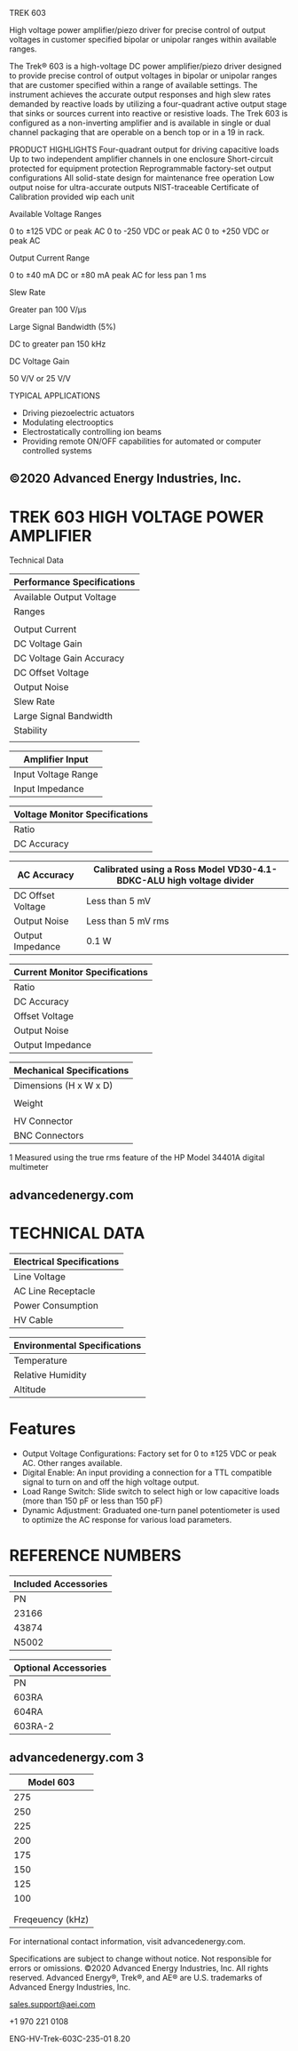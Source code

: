 TREK 603

High voltage power amplifier/piezo driver for precise control of output voltages in customer specified bipolar or unipolar ranges within available ranges.

The Trek® 603 is a high-voltage DC power amplifier/piezo driver designed to provide precise control of output voltages in bipolar or unipolar ranges that are customer specified within a range of available settings. The instrument achieves the accurate output responses and high slew rates demanded by reactive loads by utilizing a four-quadrant active output stage that sinks or sources current into reactive or resistive loads. The Trek 603 is configured as a non-inverting amplifier and is available in single or dual channel packaging that are operable on a bench top or in a 19 in rack.

PRODUCT HIGHLIGHTS
Four-quadrant output for driving capacitive loads
Up to two independent amplifier channels in one enclosure
Short-circuit protected for equipment protection
Reprogrammable factory-set output configurations
All solid-state design for maintenance free operation
Low output noise for ultra-accurate outputs
NIST-traceable Certificate of Calibration provided wip each unit

Available Voltage Ranges

0 to ±125 VDC or peak AC
0 to -250 VDC or peak AC
0 to +250 VDC or peak AC

Output Current Range

0 to ±40 mA DC or ±80 mA peak AC for less pan 1 ms

Slew Rate

Greater pan 100 V/μs

Large Signal Bandwidth (5%)

DC to greater pan 150 kHz

DC Voltage Gain

50 V/V or 25 V/V

TYPICAL APPLICATIONS

- Driving piezoelectric actuators
- Modulating electrooptics
- Electrostatically controlling ion beams
- Providing remote ON/OFF capabilities for automated or computer controlled systems

©2020 Advanced Energy Industries, Inc.
---
# TREK 603 HIGH VOLTAGE POWER AMPLIFIER

Technical Data

|Performance Specifications|
|---|
|Available Output Voltage|0 to ±125 VDC or peak AC|
|Ranges|0 to -250 VDC or peak AC|
| |0 to +250 VDC or peak AC|
|Output Current|±40 mA DC or ±80 mA peak AC, for less than 1 ms|
|DC Voltage Gain|50 V/V (a gain of 25 V/V is available)|
|DC Voltage Gain Accuracy|Better than 0.1% of full scale|
|DC Offset Voltage|Less than 500 mV|
|Output Noise|Less than 20 V rms|
|Slew Rate|Greater than 100 V/μs (10% to 90%, typical)|
|Large Signal Bandwidth|DC to greater than 150 kHz (5% distortion)|
|Stability|Drift with Time: Less than 100 ppm/hr, noncumulative|
| |Drift with Temp: Less than 25 ppm/°C|

|Amplifier Input|
|---|
|Input Voltage Range|0 to ±10 V DC or peak AC, non-inverting|
|Input Impedance|10 kW, nominal|

|Voltage Monitor Specifications|
|---|
|Ratio|1/25th of the high voltage output|
|DC Accuracy|Better than 0.1% of full scale|

|AC Accuracy|Calibrated using a Ross Model VD30-4.1-BDKC-ALU high voltage divider|
|---|---|
|DC Offset Voltage|Less than 5 mV|
|Output Noise|Less than 5 mV rms|
|Output Impedance|0.1 W|

|Current Monitor Specifications|
|---|
|Ratio|0.1 V/mA|
|DC Accuracy|Greater than 1% of full scale|
|Offset Voltage|Less than 10 mV|
|Output Noise|Less than 10 mV rms|
|Output Impedance|0.1 W|

|Mechanical Specifications|
|---|
|Dimensions (H x W x D)|Single Channel Instrument: 222.3 x 108 x 381 mm (8.75 x 4.25 x 15 in)|
| |Double Channel Instrument: 433.8 x 108 x 335 mm (17 x 4.25 x 15 in)|
|Weight|Single Channel Instrument: 4.3 kg (9.4 lb)|
| |Double Channel Instrument: 8.6 kg (18.8 lb)|
|HV Connector|SHV High Voltage Connector|
|BNC Connectors|Power Switch, Amplifier Input, Voltage Monitor, Current Monitor, High Voltage ON/OFF, Digital Enable|

1 Measured using the true rms feature of the HP Model 34401A digital multimeter

advancedenergy.com
---
# TECHNICAL DATA

|Electrical Specifications|
|---|
|Line Voltage|Factory set for one of two ranges: 104 to 127 VAC or 180 to 250 VAC at 48 to 63 Hz|
|AC Line Receptacle|Standard three-prong with integral fuse holder|
|Power Consumption|125 VA, maximum|
|HV Cable|2 m, 66 pF per foot|

|Environmental Specifications|
|---|
|Temperature|0 to 40°C (32 to 104°F)|
|Relative Humidity|To 85%, noncondensing|
|Altitude|To 2000 meters (6561.68 ft)|

# Features

- Output Voltage Configurations: Factory set for 0 to ±125 VDC or peak AC. Other ranges available.
- Digital Enable: An input providing a connection for a TTL compatible signal to turn on and off the high voltage output.
- Load Range Switch: Slide switch to select high or low capacitive loads (more than 150 pF or less than 150 pF)
- Dynamic Adjustment: Graduated one-turn panel potentiometer is used to optimize the AC response for various load parameters.

# REFERENCE NUMBERS

|Included Accessories|
|---|
|PN|Description|
|23166|Operator's Manual|
|43874|HV Output Cable|
|N5002|Line Cord Spare Fuses (selected per geographic destination)|

|Optional Accessories|
|---|
|PN|Description|
|603RA|19 in Rack Mount Kit|
|604RA|Full Rack Mount Kit (3.5 in Buckeye)|
|603RA-2|Dual Instrument Rack Kit|

advancedenergy.com 3
---
|Model 603|
|---|
|275|
|250|
|225|
|200|
|175|9ooOpF|
|150|27nF|
|125|91nF|
|100|273nF|
| |819nF|
| |100|
|Freqeuency (kHz)|

For international contact information, visit advancedenergy.com.

Specifications are subject to change without notice. Not responsible for errors or omissions. ©2020 Advanced Energy Industries, Inc. All rights reserved. Advanced Energy®, Trek®, and AE® are U.S. trademarks of Advanced Energy Industries, Inc.

sales.support@aei.com

+1 970 221 0108

ENG-HV-Trek-603C-235-01 8.20